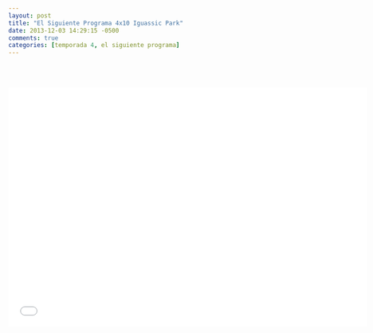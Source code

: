 ```yaml
---
layout: post
title: "El Siguiente Programa 4x10 Iguassic Park"
date: 2013-12-03 14:29:15 -0500
comments: true
categories: [temporada 4, el siguiente programa]
---
```

<div align="center">

<br></br>
<iframe width="720" height="480" src="//www.youtube.com/embed/-JclYmFouvk" frameborder="0" allowfullscreen></iframe>
</div>
